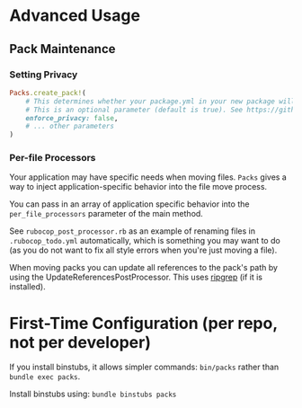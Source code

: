 # Advanced Usage
## Pack Maintenance
### Setting Privacy
```ruby
Packs.create_pack!(
    # This determines whether your package.yml in your new package will enforce privacy. See packwerk documentation for more details on this attribute.
    # This is an optional parameter (default is true). See https://github.com/Gusto/packs/discussions/19
    enforce_privacy: false,
    # ... other parameters
)
```

### Per-file Processors
Your application may have specific needs when moving files. `Packs` gives a way to inject application-specific behavior into the file move process.

You can pass in an array of application specific behavior into the `per_file_processors` parameter of the main method.

See `rubocop_post_processor.rb` as an example of renaming files in `.rubocop_todo.yml` automatically, which is something you may want to do (as you do not want to fix all style errors when you're just moving a file).

When moving packs you can update all references to the pack's path by using the UpdateReferencesPostProcessor. This uses [ripgrep](https://github.com/BurntSushi/ripgrep/tree/master) (if it is installed).

# First-Time Configuration (per repo, not per developer)
If you install binstubs, it allows simpler commands: `bin/packs` rather than `bundle exec packs`.

Install binstubs using:
`bundle binstubs packs`
